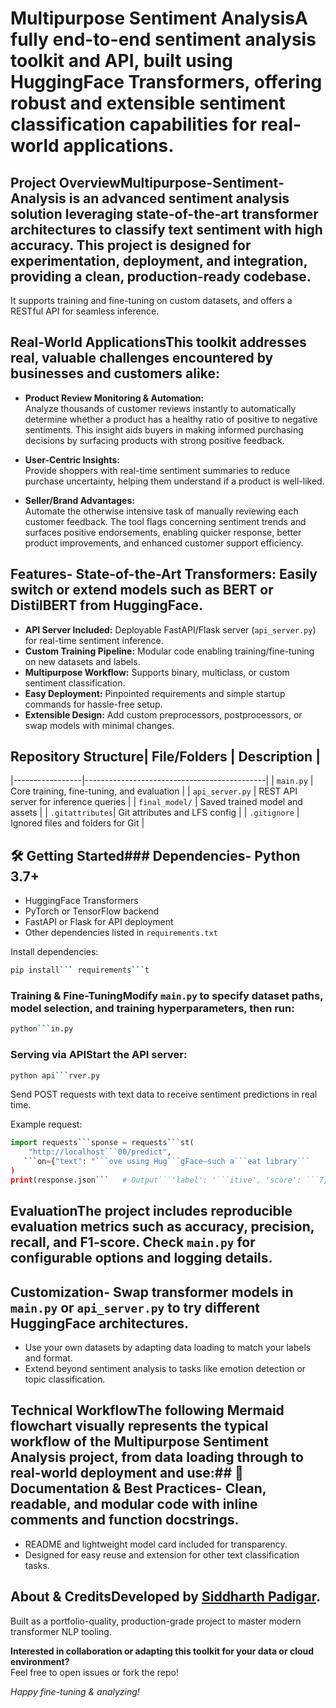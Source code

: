 # Multipurpose Sentiment AnalysisA fully end-to-end sentiment analysis toolkit and API, built using HuggingFace Transformers, offering robust and extensible sentiment classification capabilities for real-world applications.

## Project Overview**Multipurpose-Sentiment-Analysis** is an advanced sentiment analysis solution leveraging state-of-the-art transformer architectures to classify text sentiment with high accuracy. This project is designed for experimentation, deployment, and integration, providing a clean, production-ready codebase.

It supports training and fine-tuning on custom datasets, and offers a RESTful API for seamless inference.

## Real-World ApplicationsThis toolkit addresses real, valuable challenges encountered by businesses and customers alike:

- **Product Review Monitoring & Automation:**  
  Analyze thousands of customer reviews instantly to automatically determine whether a product has a healthy ratio of positive to negative sentiments. This insight aids buyers in making informed purchasing decisions by surfacing products with strong positive feedback.
  
- **User-Centric Insights:**  
  Provide shoppers with real-time sentiment summaries to reduce purchase uncertainty, helping them understand if a product is well-liked.

- **Seller/Brand Advantages:**  
  Automate the otherwise intensive task of manually reviewing each customer feedback. The tool flags concerning sentiment trends and surfaces positive endorsements, enabling quicker response, better product improvements, and enhanced customer support efficiency.

## Features- **State-of-the-Art Transformers:** Easily switch or extend models such as BERT or DistilBERT from HuggingFace.
- **API Server Included:** Deployable FastAPI/Flask server (`api_server.py`) for real-time sentiment inference.
- **Custom Training Pipeline:** Modular code enabling training/fine-tuning on new datasets and labels.
- **Multipurpose Workflow:** Supports binary, multiclass, or custom sentiment classification.
- **Easy Deployment:** Pinpointed requirements and simple startup commands for hassle-free setup.
- **Extensible Design:** Add custom preprocessors, postprocessors, or swap models with minimal changes.

## Repository Structure| File/Folders    | Description                                 |
|-----------------|---------------------------------------------|
| `main.py`       | Core training, fine-tuning, and evaluation  |
| `api_server.py` | REST API server for inference queries       |
| `final_model/`  | Saved trained model and assets               |
| `.gitattributes`| Git attributes and LFS config                |
| `.gitignore`    | Ignored files and folders for Git            |

## 🛠️ Getting Started### Dependencies- Python 3.7+
- HuggingFace Transformers
- PyTorch or TensorFlow backend
- FastAPI or Flask for API deployment
- Other dependencies listed in `requirements.txt`

Install dependencies:
```bash
pip install``` requirements```t
```

### Training & Fine-TuningModify `main.py` to specify dataset paths, model selection, and training hyperparameters, then run:
```bash
python```in.py
```

### Serving via APIStart the API server:
```bash
python api```rver.py
```

Send POST requests with text data to receive sentiment predictions in real time.

Example request:
```python
import requests```sponse = requests```st(
    "http://localhost```00/predict",
   ```on={"text": "```ove using Hug```gFace—such a```eat library```
)
print(response.json```   # Output```'label': '```itive', 'score': ```7}
```

## EvaluationThe project includes reproducible evaluation metrics such as accuracy, precision, recall, and F1-score. Check `main.py` for configurable options and logging details.

## Customization- Swap transformer models in `main.py` or `api_server.py` to try different HuggingFace architectures.
- Use your own datasets by adapting data loading to match your labels and format.
- Extend beyond sentiment analysis to tasks like emotion detection or topic classification.

## Technical WorkflowThe following Mermaid flowchart visually represents the typical workflow of the Multipurpose Sentiment Analysis project, from data loading through to real-world deployment and use:## 📄 Documentation & Best Practices- Clean, readable, and modular code with inline comments and function docstrings.
- README and lightweight model card included for transparency.
- Designed for easy reuse and extension for other text classification tasks.

## About & CreditsDeveloped by [Siddharth Padigar](https://github.com/SIDDHARTH-PADIGAR).  
Built as a portfolio-quality, production-grade project to master modern transformer NLP tooling.

**Interested in collaboration or adapting this toolkit for your data or cloud environment?**  
Feel free to open issues or fork the repo!

*Happy fine-tuning & analyzing!*
